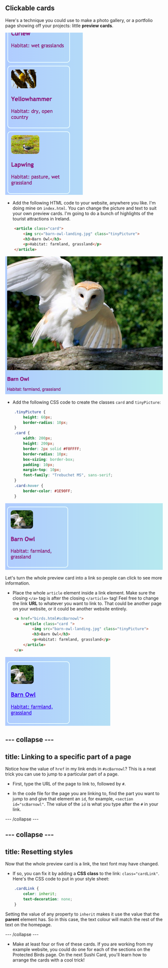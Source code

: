 ## Clickable cards

Here's a technique you could use to make a photo gallery, or a portfolio page showing off your projects: little **preview cards**. 

![Preview card showing an image thumbnail and some text](images/cardsPreview.png)

+ Add the following HTML code to your website, anywhere you like. I'm doing mine on `index.html`. You can change the picture and text to suit your own preview cards. I'm going to do a bunch of highlights of the tourist attractions in Ireland.

```html
    <article class="card">
        <img src="barn-owl-landing.jpg" class="tinyPicture">
        <h3>Barn Owl</h3>
        <p>Habitat: farmland, grassland</p>
    </article>
```

![Image and text before styles are applied](images/cardUnstyled.png)   

+ Add the following CSS code to create the classes `card` and `tinyPicture`:

```css
    .tinyPicture {
        height: 60px;
        border-radius: 10px;
    }
    .card {
        width: 200px;
        height: 200px;
        border: 2px solid #F0FFFF;
        border-radius: 10px;
        box-sizing: border-box;
        padding: 10px;
        margin-top: 10px;
        font-family: "Trebuchet MS", sans-serif;
    }
    .card:hover {
        border-color: #1E90FF;
    }
```

![Image and text with styling to create a small card effect](images/cardStyled.png)

Let's turn the whole preview card into a link so people can click to see more information. 

+ Place the whole `article` element inside a link element. Make sure the closing `</a>` tag is after the closing `</article>` tag! Feel free to change the link **URL** to whatever you want to link to. That could be another page on your website, or it could be another website entirely.

```html
    <a href="birds.html#scBarnowl">  
        <article class="card ">
            <img src="barn-owl-landing.jpg" class="tinyPicture">
            <h3>Barn Owl</h3>
            <p>Habitat: farmland, grassland</p>
        </article>
    </a>
```

![Text and picture that has been turned into a link](images/cardLink.png)

--- collapse ---
---
title: Linking to a specific part of a page
---

Notice how the value of `href` in my link ends in `#scBarnowl`? This is a neat trick you can use to jump to a particular part of a page. 

+ First, type the URL of the page to link to, followed by `#`. 

+ In the code file for the page you are linking to, find the part you want to jump to and give that element an `id`, for example, `<section id="scBarnowl"`. The value of the `id` is what you type after the `#` in your link.

--- /collapse ---

--- collapse ---
---
title: Resetting styles
---

Now that the whole preview card is a link, the text font may have changed. 

+ If so, you can fix it by adding a **CSS class** to the link: `class="cardLink"`. Here's the CSS code to put in your style sheet:

```css
    .cardLink {
        color: inherit;
        text-decoration: none;
    }
```
   
Setting the value of any property to `inherit` makes it use the value that the **parent** element has. So in this case, the text colour will match the rest of the text on the homepage.

--- /collapse ---

+ Make at least four or five of these cards. If you are working from my example website, you could do one for each of the sections on the Protected Birds page. On the next Sushi Card, you'll learn how to arrange the cards with a cool trick!
